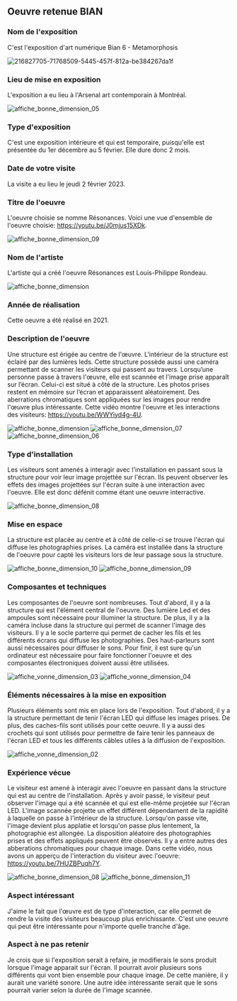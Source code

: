 ## Oeuvre retenue BIAN

### Nom de l'exposition
C'est l'exposition d'art numérique Bian 6 - Metamorphosis

![216827705-71768509-5445-457f-812a-be384267da1f](https://user-images.githubusercontent.com/112189528/219074354-18f368e1-d5b7-4c4f-8bfc-9a8a36620ab2.png)

### Lieu de mise en exposition
L'exposition a eu lieu à l'Arsenal art contemporain à Montréal.

![affiche_bonne_dimension_05](https://user-images.githubusercontent.com/112189528/219096315-dd595330-dcea-4a84-ac74-369b0ce621fb.png)

### Type d'exposition
C'est une exposition intérieure et qui est temporaire, puisqu'elle est présentée du 1er décembre au 5 février. Elle dure donc 2 mois. 

### Date de votre visite
La visite a eu lieu le jeudi 2 février 2023.

### Titre de l'oeuvre 
L'oeuvre choisie se nomme Résonances.
Voici une vue d'ensemble de l'oeuvre choisie: https://youtu.be/J0mjus15XDk.

![affiche_bonne_dimension_09](https://user-images.githubusercontent.com/112189528/219096136-8a4cdb4e-67fa-43ed-a9e3-aa051324df0f.png)


### Nom de l'artiste
L'artiste qui a créé l'oeuvre Résonances est Louis-Philippe Rondeau.

![affiche_bonne_dimension](https://user-images.githubusercontent.com/112189528/219096531-3ee19e59-1d81-45b0-8e44-a9f73669d1d8.png)

### Année de réalisation 
Cette oeuvre a été réalisé en 2021.

### Description de l'oeuvre 
Une structure est érigée au centre de l'œuvre. L'intérieur de la structure est éclairé par des lumières leds. Cette structure possède aussi une caméra permettant de scanner les visiteurs qui passent au travers. Lorsqu’une personne passe à travers l'œuvre, elle est scannée et l'image prise apparaît sur l’écran. Celui-ci est situé à côté de la structure. Les photos prises restent en mémoire sur l’écran et apparaissent aléatoirement. Des aberrations chromatiques sont appliquées sur les images pour rendre l'œuvre plus intéressante.
Cette vidéo montre l'oeuvre et les interactions des visiteurs: https://youtu.be/WWYiyd4g-4U.

![affiche_bonne_dimension](https://user-images.githubusercontent.com/112189528/219074819-68e10021-4b98-4f97-9ff7-49331059a001.png)
![affiche_bonne_dimension_07](https://user-images.githubusercontent.com/112189528/219096630-aa90adb2-30fb-4407-88ea-8dd2c70d963e.png)
![affiche_bonne_dimension_06](https://user-images.githubusercontent.com/112189528/219096663-b284507f-7d35-4dbc-b2a7-c467b1763df3.png)


### Type d'installation 
Les visiteurs sont amenés à interagir avec l'installation en passant sous la structure pour voir leur image projettée sur l'écran. Ils peuvent observer les effets des images projettées sur l'écran suite à une interaction avec l'oeuvre. Elle est donc défénit comme étant une oeuvre interractive. 

![affiche_bonne_dimension_08](https://user-images.githubusercontent.com/112189528/219096907-56bcb4d9-bd86-4856-8cff-ea2ba3b66c1c.png)

### Mise en espace 
La structure est placée au centre et à côté de celle-ci se trouve l'écran qui diffuse les photographies prises. La caméra est installée dans la structure de l'oeuvre pour capté les visiteurs lors de leur passage sous la structure. 

![affiche_bonne_dimension_10](https://user-images.githubusercontent.com/112189528/219099893-e323ea55-d5ee-4896-9ef7-3b9b46283327.png)
![affiche_bonne_dimension_09](https://user-images.githubusercontent.com/112189528/219099880-54495c73-d05c-49dd-8083-af3da17b2f52.png)

### Composantes et techniques 
Les composantes de l'oeuvre sont nombreuses. Tout d'abord, il y a la structure qui est l'élément central de l'oeuvre. Des lumière Led et des ampoules sont nécessaire pour illuminer la structure. De plus, il y a la caméra incluse dans la structure qui permet de scanner l'image des visiteurs. Il y a le socle parterre qui permet de cacher les fils et les différents écrans qui diffuse les photographies. Des haut-parleurs sont aussi nécessaires pour diffuser le sons. Pour finir, il est sure qu'un ordinateur est nécessaire pour faire fonctionner l'oeuvre et des composantes électroniques doivent aussi être utilisées.

![affiche_vonne_dimension_03](https://user-images.githubusercontent.com/112189528/219091828-9ef4793b-635c-4b9d-83c0-998165087631.png)
![affiche_vonne_dimension_04](https://user-images.githubusercontent.com/112189528/219092234-b170f809-6972-4f23-81cf-0537124a7709.png)


### Éléments nécessaires à la mise en exposition
Plusieurs éléments sont mis en place lors de l'exposition. Tout d'abord, il y a la structure permettant de tenir l'écran LED qui diffuse les images prises. De plus, des caches-fils sont utilisés pour cette oeuvre. Il y a aussi des crochets qui sont utilisés pour permettre de faire tenir les panneaux de l'écran LED et tous les différents câbles utiles à la diffusion de l'exposition. 

![affiche_vonne_dimension_02](https://user-images.githubusercontent.com/112189528/219091280-5b5e8c1d-0abc-4379-901d-df4cddcc307b.png)


### Expérience vécue
Le visiteur est amené à interagir avec l'oeuvre en passant dans la structure qui est au centre de l'installation. Après y avoir passé, le visiteur peut observer l'image qui a été scannée et qui est elle-même projetée sur l'écran LED. L'image scannée projette un effet différent dépendament de la rapidité à laquelle on passe à l'intérieur de la structure. Lorsqu'on passe vite, l'image devient plus applatie et lorsqu'on passe plus lentement, la photographie est allongée. La disposition aléatoire des photographies prises et des effets appliqués peuvent être observés. Il y a entre autres des abberations chromatiques pour chaque image. 
Dans cette vidéo, nous avons un apperçu de l'interaction du visiteur avec l'oeuvre: https://youtu.be/7HUZBPuqh7Y.

![affiche_bonne_dimension_08](https://user-images.githubusercontent.com/112189528/219095967-4d302d8d-0be9-4bc7-92aa-70cf16c66e3b.png)
![affiche_bonne_dimension_11](https://user-images.githubusercontent.com/112189528/219099967-47bb6077-b070-40a0-be95-458b060ea803.png)

### Aspect intéressant
J'aime le fait que l'œuvre est de type d'interaction, car elle permet de rendre la visite des visiteurs beaucoup plus enrichissante. C'est une oeuvre qui peut être intéressante pour n'importe quelle tranche d'âge. 

### Aspect à ne pas retenir
Je crois que si l'exposition serait à refaire, je modifierais le sons produit lorsque l'image apparait sur l'écran. Il pourrait avoir plusieurs sons différents qui vont bien ensemble pour chaque image. De cette manière, il y aurait une variété sonore. Une autre idée intéressante serait que le sons pourrait varier selon la durée de l'image scannée. 
